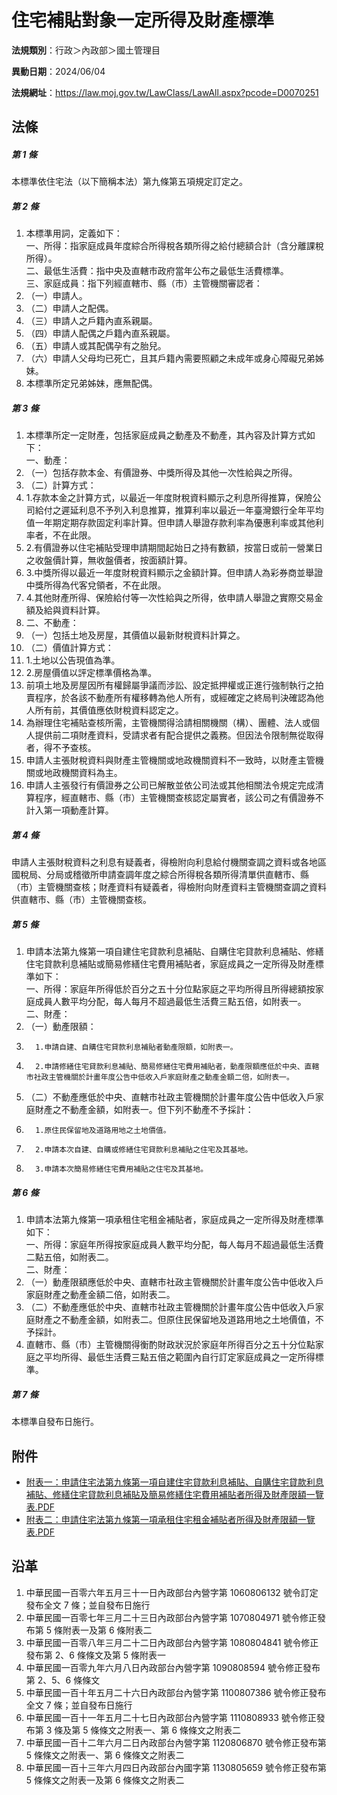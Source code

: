 # 住宅補貼對象一定所得及財產標準



**法規類別**：行政＞內政部＞國土管理目

**異動日期**：2024/06/04  

**法規網址**：https://law.moj.gov.tw/LawClass/LawAll.aspx?pcode=D0070251



## 法條
##### 第 1 條
本標準依住宅法（以下簡稱本法）第九條第五項規定訂定之。

##### 第 2 條
1. 本標準用詞，定義如下：  
一、所得：指家庭成員年度綜合所得稅各類所得之給付總額合計（含分離課稅所得）。  
二、最低生活費：指中央及直轄市政府當年公布之最低生活費標準。  
三、家庭成員：指下列經直轄市、縣（市）主管機關審認者：
1. （一）申請人。
1. （二）申請人之配偶。
1. （三）申請人之戶籍內直系親屬。
1. （四）申請人配偶之戶籍內直系親屬。
1. （五）申請人或其配偶孕有之胎兒。
1. （六）申請人父母均已死亡，且其戶籍內需要照顧之未成年或身心障礙兄弟姊妹。
1. 本標準所定兄弟姊妹，應無配偶。

##### 第 3 條
1. 本標準所定一定財產，包括家庭成員之動產及不動產，其內容及計算方式如下：  
一、動產：
1. （一）包括存款本金、有價證券、中獎所得及其他一次性給與之所得。
1. （二）計算方式：
1. 1.存款本金之計算方式，以最近一年度財稅資料顯示之利息所得推算，保險公司給付之遲延利息不予列入利息推算，推算利率以最近一年臺灣銀行全年平均值一年期定期存款固定利率計算。但申請人舉證存款利率為優惠利率或其他利率者，不在此限。
1. 2.有價證券以住宅補貼受理申請期間起始日之持有數額，按當日或前一營業日之收盤價計算，無收盤價者，按面額計算。
1. 3.中獎所得以最近一年度財稅資料顯示之金額計算。但申請人為彩券商並舉證中獎所得為代客兌領者，不在此限。
1. 4.其他財產所得、保險給付等一次性給與之所得，依申請人舉證之實際交易金額及給與資料計算。
1. 二、不動產：
1. （一）包括土地及房屋，其價值以最新財稅資料計算之。
1. （二）價值計算方式：
1. 1.土地以公告現值為準。
1. 2.房屋價值以評定標準價格為準。
1. 前項土地及房屋因所有權歸屬爭議而涉訟、設定抵押權或正進行強制執行之拍賣程序，於各該不動產所有權移轉為他人所有，或經確定之終局判決確認為他人所有前，其價值應依財稅資料認定之。
1. 為辦理住宅補貼查核所需，主管機關得洽請相關機關（構）、團體、法人或個人提供前二項財產資料，受請求者有配合提供之義務。但因法令限制無從取得者，得不予查核。
1. 申請人主張財稅資料與財產主管機關或地政機關資料不一致時，以財產主管機關或地政機關資料為主。
1. 申請人主張發行有價證券之公司已解散並依公司法或其他相關法令規定完成清算程序，經直轄市、縣（市）主管機關查核認定屬實者，該公司之有價證券不計入第一項動產計算。

##### 第 4 條
申請人主張財稅資料之利息有疑義者，得檢附向利息給付機關查調之資料或各地區國稅局、分局或稽徵所申請查調年度之綜合所得稅各類所得清單供直轄市、縣（市）主管機關查核；財產資料有疑義者，得檢附向財產資料主管機關查調之資料供直轄市、縣（市）主管機關查核。

##### 第 5 條
1. 申請本法第九條第一項自建住宅貸款利息補貼、自購住宅貸款利息補貼、修繕住宅貸款利息補貼或簡易修繕住宅費用補貼者，家庭成員之一定所得及財產標準如下：  
一、所得：家庭年所得低於百分之五十分位點家庭之平均所得且所得總額按家庭成員人數平均分配，每人每月不超過最低生活費三點五倍，如附表一。  
二、財產：
1. （一）動產限額：
1.       1.申請自建、自購住宅貸款利息補貼者動產限額，如附表一。
1.       2.申請修繕住宅貸款利息補貼、簡易修繕住宅費用補貼者，動產限額應低於中央、直轄市社政主管機關於計畫年度公告中低收入戶家庭財產之動產金額二倍，如附表一。
1. （二）不動產應低於中央、直轄市社政主管機關於計畫年度公告中低收入戶家庭財產之不動產金額，如附表一。但下列不動產不予採計：
1.       1.原住民保留地及道路用地之土地價值。
1.       2.申請本次自建、自購或修繕住宅貸款利息補貼之住宅及其基地。
1.       3.申請本次簡易修繕住宅費用補貼之住宅及其基地。

##### 第 6 條
1. 申請本法第九條第一項承租住宅租金補貼者，家庭成員之一定所得及財產標準如下：  
一、所得：家庭年所得按家庭成員人數平均分配，每人每月不超過最低生活費二點五倍，如附表二。  
二、財產：
1. （一）動產限額應低於中央、直轄市社政主管機關於計畫年度公告中低收入戶家庭財產之動產金額二倍，如附表二。
1. （二）不動產應低於中央、直轄市社政主管機關於計畫年度公告中低收入戶家庭財產之不動產金額，如附表二。但原住民保留地及道路用地之土地價值，不予採計。
1. 直轄市、縣（市）主管機關得衡酌財政狀況於家庭年所得百分之五十分位點家庭之平均所得、最低生活費三點五倍之範圍內自行訂定家庭成員之一定所得標準。

##### 第 7 條
本標準自發布日施行。
## 附件
* [附表一：申請住宅法第九條第一項自建住宅貸款利息補貼、自購住宅貸款利息補貼、修繕住宅貸款利息補貼及簡易修繕住宅費用補貼者所得及財產限額一覽表.PDF](https://law.moj.gov.tw/LawClass/LawGetFile.ashx?FileId=0000369919)
* [附表二：申請住宅法第九條第一項承租住宅租金補貼者所得及財產限額一覽表.PDF](https://law.moj.gov.tw/LawClass/LawGetFile.ashx?FileId=0000369920)
## 沿革
1. 中華民國一百零六年五月三十一日內政部台內營字第 1060806132 號令訂定發布全文 7  條；並自發布日施行
1. 中華民國一百零七年三月二十三日內政部台內營字第 1070804971 號令修正發布第 5  條附表一及第 6  條附表二
1. 中華民國一百零八年三月二十二日內政部台內營字第 1080804841 號令修正發布第 2、6 條條文及第 5  條附表一
1. 中華民國一百零九年六月八日內政部台內營字第 1090808594 號令修正發布第 2、5、6  條條文
1. 中華民國一百十年五月二十六日內政部台內營字第 1100807386 號令修正發布全文 7  條；並自發布日施行
1. 中華民國一百十一年五月二十七日內政部台內營字第 1110808933 號令修正發布第 3  條及第 5  條條文之附表一、第 6  條條文之附表二
1. 中華民國一百十二年六月二日內政部台內營字第 1120806870 號令修正發布第 5  條條文之附表一、第 6  條條文之附表二
1. 中華民國一百十三年六月四日內政部台內國字第 1130805659 號令修正發布第 5  條條文之附表一及第 6  條條文之附表二
